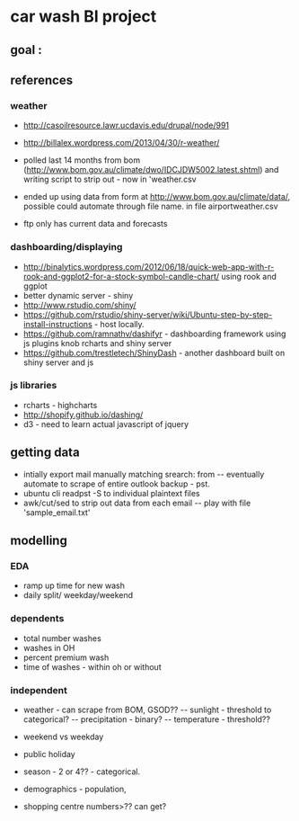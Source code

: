 # car wash BI project

## goal : 

## references
### weather
- http://casoilresource.lawr.ucdavis.edu/drupal/node/991
- http://billalex.wordpress.com/2013/04/30/r-weather/

- polled last 14 months from bom (http://www.bom.gov.au/climate/dwo/IDCJDW5002.latest.shtml) and writing script to strip out - now in 'weather.csv

- ended up using data from form at http://www.bom.gov.au/climate/data/, possible could automate through file name. in file airportweather.csv
- ftp only has current data and forecasts

### dashboarding/displaying
- http://binalytics.wordpress.com/2012/06/18/quick-web-app-with-r-rook-and-ggplot2-for-a-stock-symbol-candle-chart/ using rook and ggplot
- better dynamic server - shiny
- http://www.rstudio.com/shiny/
- https://github.com/rstudio/shiny-server/wiki/Ubuntu-step-by-step-install-instructions - host locally.
- https://github.com/ramnathv/dashifyr - dashboarding framework using js plugins knob rcharts and shiny server
- https://github.com/trestletech/ShinyDash - another dashboard built on shiny server and js

### js libraries
- rcharts - highcharts
- http://shopify.github.io/dashing/
- d3 - need to learn actual javascript of jquery

## getting data
- intially export mail manually matching srearch: from
-- eventually automate to scrape of entire outlook backup - pst.
- ubuntu cli readpst -S to individual plaintext files
- awk/cut/sed to strip out data from each email 
-- play with file 'sample_email.txt'

## modelling
### EDA
- ramp up time for new wash
- daily split/ weekday/weekend


### dependents
- total number washes
- washes in OH
- percent premium wash
- time of washes - within oh or without

### independent
- weather - can scrape from BOM, GSOD??
-- sunlight - threshold to categorical?
-- precipitation - binary?
-- temperature - threshold??
- weekend vs weekday
- public holiday
- season - 2 or 4?? - categorical.

- demographics - population, 
- shopping centre numbers>?? can get?

